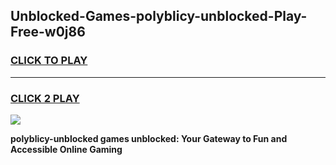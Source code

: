 
## Unblocked-Games-polyblicy-unblocked-Play-Free-w0j86
<h3>
<a href="https://premium76.site?title=polyblicy-unblocked&ref=23A">CLICK TO PLAY</a></h3>
<hr>

<h3>
<a href="https://premium76.site?title=polyblicy-unblocked&ref=23A">CLICK 2 PLAY</a>
  
</h3>

<a href="https://premium76.site?title=polyblicy-unblocked&ref=23A"><img src="https://clearcache.store/games.png"></a>


**polyblicy-unblocked games unblocked: Your Gateway to Fun and Accessible Online Gaming**
